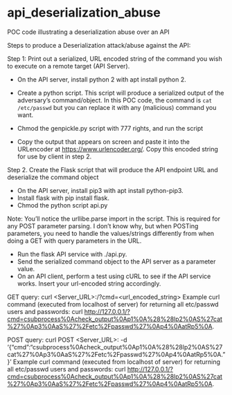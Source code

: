 # api_deserialization_abuse
POC code illustrating a deserialization abuse over an API
 
Steps to produce a Deserialization attack/abuse against the API:
 
Step 1: Print out a serialized, URL encoded string of the command you wish to execute on a remote target (API Server).
- On the API server, install python 2 with apt install python 2.
- Create a python script. This script will produce a serialized output of the adversary’s command/object. In this POC code, the command is `cat /etc/passwd` but you can replace it with any (malicious) command you want.
 
- Chmod the genpickle.py script with 777 rights, and run the script
- Copy the output that appears on screen and paste it into the URLencoder at https://www.urlencoder.org/. Copy this encoded string for use by client in step 2.
 
Step 2. Create the Flask script that will produce the API endpoint URL and deserialize the command object
- On the API server, install pip3 with apt install python-pip3.
- Install flask with pip install flask.
- Chmod the python script api.py
 
Note: You’ll notice the urllibe.parse import in the script. This is required for any POST parameter parsing. I don’t know why, but when POSTing parameters, you need to handle the values/strings differently from when doing a GET with query parameters in the URL. 
 
- Run the flask API service with ./api.py.
- Send the serialized command object to the API server as a parameter value.
- On an API client, perform a test using cURL to see if the API service works. Insert your url-encoded string accordingly.
 
GET query: curl <Server_URL>:<Port>/?cmd=<url_encoded_string>
Example curl command (executed from localhost of server) for returning all etc/passwd users and passwords:
curl http://127.0.0.1/?cmd=csubprocess%0Acheck_output%0Ap1%0A%28%28lp2%0AS%27cat%27%0Ap3%0AaS%27%2Fetc%2Fpasswd%27%0Ap4%0AatRp5%0A.
 
POST query: curl POST <Server_URL>:<Port> -d ‘{“cmd”:“csubprocess%0Acheck_output%0Ap1%0A%28%28lp2%0AS%27cat%27%0Ap3%0AaS%27%2Fetc%2Fpasswd%27%0Ap4%0AatRp5%0A.”}’
Example curl command (executed from localhost of server) for returning all etc/passwd users and passwords:
curl http://127.0.0.1/?cmd=csubprocess%0Acheck_output%0Ap1%0A%28%28lp2%0AS%27cat%27%0Ap3%0AaS%27%2Fetc%2Fpasswd%27%0Ap4%0AatRp5%0A.
